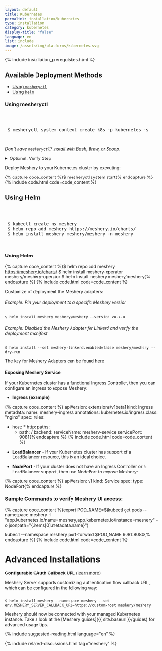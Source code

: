 ```yaml
---
layout: default
title: Kubernetes
permalink: installation/kubernetes
type: installation
category: kubernetes
display-title: "false"
language: en
list: include
image: /assets/img/platforms/kubernetes.svg
---
```


{% include installation_prerequisites.html %}

## Available Deployment Methods

- [Using `mesheryctl`](#using-mesheryctl)
- [Using `helm`](#using-helm-charts)
<!-- - [Using Kubernetes manifests](#using-kubernetes-manifests) -->

### Using mesheryctl

<pre class="codeblock-pre">
<div class="codeblock">
 <div class="clipboardjs">
 $ mesheryctl system context create k8s -p kubernetes -s
 </div></div>
</pre>

<i>Don't have `mesheryctl`? <a href="{{site.baseurl}}/installation/mesheryctl">Install with Bash, Brew, or Scoop</a></i>.

<details>
<summary>Optional: Verify Step</summary>

<p>
Ensure that your <code>current-context</code> has <code>platform: kubernetes</code> configured in <code>~/.meshery/config.yaml</code>. Example context:</p>

<pre>
<code>
➜  ~ mesheryctl system context view
endpoint: http://localhost:9081
token: default
platform: kubernetes
adapters:
- meshery-istio
- meshery-linkerd
- meshery-consul
- meshery-nsm
- meshery-kuma
- meshery-cpx
- meshery-osm
- meshery-traefik-mesh
channel: stable
version: latest
</code>
</pre>

</details>

Deploy Meshery to your Kubernetes cluster by executing:

{% capture code_content %}$ mesheryctl system start{% endcapture %}
{% include code.html code=code_content %}


## Using Helm

<pre class="codeblock-pre">
<div class="codeblock">
 <div class="clipboardjs">
 $ kubectl create ns meshery
 $ helm repo add meshery https://meshery.io/charts/
 $ helm install meshery meshery/meshery -n meshery
 </div></div>
</pre>

### Using Helm

{% capture code_content %}$ helm repo add meshery https://meshery.io/charts/
$ helm install meshery-operator meshery/meshery-operator
$ helm install meshery meshery/meshery{% endcapture %}
{% include code.html code=code_content %}

Customize of deployment the Meshery adapters:

###### Example: Pin your deployment to a specific Meshery version
<pre>
<code>$ helm install meshery meshery/meshery --version v0.7.0</code>
</pre>


###### Example: Disabled the Meshery Adapter for Linkerd and verify the deployment manifest
<pre>
<code>$ helm install --set meshery-linkerd.enabled=false meshery/meshery --dry-run</code>
</pre>

The key for Meshery Adapters can be found [here](https://artifacthub.io/packages/helm/meshery/meshery#values)


<!-- ### **[deprecated] Using Kubernetes Manifests **
Meshery can also be deployed on an existing Kubernetes cluster. See [compatibility table](#compatibility-matrix) for version compatibility. To install Meshery on your cluster, clone the Meshery repo:

{% capture code_content %} $ git clone https://github.com/layer5io/meshery.git;
 $ cd meshery{% endcapture %}
{% include code.html code=code_content %}

Create a namespace as a new logical space to host Meshery and its components:

{% capture code_content %}$ kubectl create ns meshery{% endcapture %}
{% include code.html code=code_content %}

All the needed deployment yamls for deploying Meshery are included in the *install/deployment_yamls/k8s* folder inside the cloned Meshery folder. To deploy the yamls on the cluster please run the following command:

{% capture code_content %}$ kubectl -n meshery apply -f install/deployment_yamls/k8s{% endcapture %}
{% include code.html code=code_content %}

Once the yaml files are deployed, we need to expose the *meshery* service to be able to access the service from outside the cluster. There are several ways a service can be exposed on Kubernetes. Here we will describe 3 common ways we can expose a service: -->

#### Exposing Meshery Service

If your Kubernetes cluster has a functional Ingress Controller, then you can configure an ingress to expose Meshery:

* **Ingress (example)** 

{% capture code_content %} apiVersion: extensions/v1beta1
 kind: Ingress
 metadata:
 name: meshery-ingress
 annotations:
     kubernetes.io/ingress.class: "nginx"
 spec:
 rules:
 - host: *
     http:
     paths:
     - path: /
         backend:
         serviceName: meshery-service
         servicePort: 9081{% endcapture %}
{% include code.html code=code_content %}

* **LoadBalancer** - If your Kubernetes cluster has support of a LoadBalancer resource, this is an ideal choice.

* **NodePort** - If your cluster does not have an Ingress Controller or a LoadBalancer support, then use NodePort to expose Meshery:

{% capture code_content %} apiVersion: v1
 kind: Service
 spec:
     type: NodePort{% endcapture %}


### Sample Commands to verify Meshery UI access:

{% capture code_content %}export POD_NAME=$(kubectl get pods --namespace meshery -l "app.kubernetes.io/name=meshery,app.kubernetes.io/instance=meshery" -o jsonpath="{.items[0].metadata.name}")

kubectl --namespace meshery port-forward $POD_NAME 9081:8080{% endcapture %}
{% include code.html code=code_content %}

# Advanced Installations

**Configurable OAuth Callback URL** ([learn more]({{site.baseurl}}/extensibility/providers#configurable-oauth-callback-url))

Meshery Server supports customizing authentication flow callback URL, which can be configured in the following way:

<pre><code>
$ helm install meshery --namespace meshery --set env.MESHERY_SERVER_CALLBACK_URL=https://custom-host meshery/meshery
</code></pre>


Meshery should now be connected with your managed Kubernetes instance. Take a look at the [Meshery guides]({{ site.baseurl }}/guides) for advanced usage tips.

{% include suggested-reading.html language="en" %}

{% include related-discussions.html tag="meshery" %}
